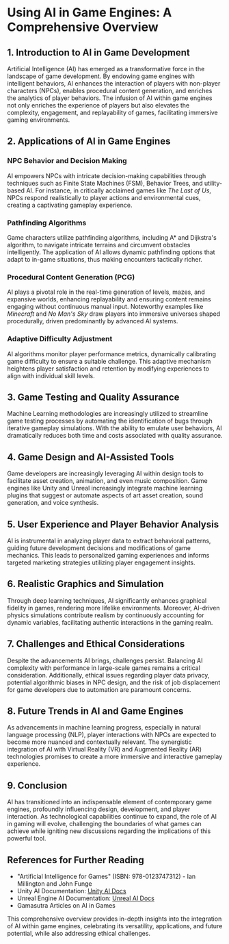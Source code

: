 # Using AI in Game Engines: A Comprehensive Overview

## 1. Introduction to AI in Game Development  
Artificial Intelligence (AI) has emerged as a transformative force in the landscape of game development. By endowing game engines with intelligent behaviors, AI enhances the interaction of players with non-player characters (NPCs), enables procedural content generation, and enriches the analytics of player behaviors. The infusion of AI within game engines not only enriches the experience of players but also elevates the complexity, engagement, and replayability of games, facilitating immersive gaming environments.

## 2. Applications of AI in Game Engines  
### **NPC Behavior and Decision Making**  
AI empowers NPCs with intricate decision-making capabilities through techniques such as Finite State Machines (FSM), Behavior Trees, and utility-based AI. For instance, in critically acclaimed games like *The Last of Us*, NPCs respond realistically to player actions and environmental cues, creating a captivating gameplay experience.

### **Pathfinding Algorithms**  
Game characters utilize pathfinding algorithms, including A* and Dijkstra's algorithm, to navigate intricate terrains and circumvent obstacles intelligently. The application of AI allows dynamic pathfinding options that adapt to in-game situations, thus making encounters tactically richer.

### **Procedural Content Generation (PCG)**  
AI plays a pivotal role in the real-time generation of levels, mazes, and expansive worlds, enhancing replayability and ensuring content remains engaging without continuous manual input. Noteworthy examples like *Minecraft* and *No Man's Sky* draw players into immersive universes shaped procedurally, driven predominantly by advanced AI systems.

### **Adaptive Difficulty Adjustment**  
AI algorithms monitor player performance metrics, dynamically calibrating game difficulty to ensure a suitable challenge. This adaptive mechanism heightens player satisfaction and retention by modifying experiences to align with individual skill levels.

## 3. Game Testing and Quality Assurance  
Machine Learning methodologies are increasingly utilized to streamline game testing processes by automating the identification of bugs through iterative gameplay simulations. With the ability to emulate user behaviors, AI dramatically reduces both time and costs associated with quality assurance.

## 4. Game Design and AI-Assisted Tools  
Game developers are increasingly leveraging AI within design tools to facilitate asset creation, animation, and even music composition. Game engines like Unity and Unreal increasingly integrate machine learning plugins that suggest or automate aspects of art asset creation, sound generation, and voice synthesis.

## 5. User Experience and Player Behavior Analysis  
AI is instrumental in analyzing player data to extract behavioral patterns, guiding future development decisions and modifications of game mechanics. This leads to personalized gaming experiences and informs targeted marketing strategies utilizing player engagement insights.

## 6. Realistic Graphics and Simulation  
Through deep learning techniques, AI significantly enhances graphical fidelity in games, rendering more lifelike environments. Moreover, AI-driven physics simulations contribute realism by continuously accounting for dynamic variables, facilitating authentic interactions in the gaming realm.

## 7. Challenges and Ethical Considerations  
Despite the advancements AI brings, challenges persist. Balancing AI complexity with performance in large-scale games remains a critical consideration. Additionally, ethical issues regarding player data privacy, potential algorithmic biases in NPC design, and the risk of job displacement for game developers due to automation are paramount concerns.

## 8. Future Trends in AI and Game Engines  
As advancements in machine learning progress, especially in natural language processing (NLP), player interactions with NPCs are expected to become more nuanced and contextually relevant. The synergistic integration of AI with Virtual Reality (VR) and Augmented Reality (AR) technologies promises to create a more immersive and interactive gameplay experience.

## 9. Conclusion  
AI has transitioned into an indispensable element of contemporary game engines, profoundly influencing design, development, and player interaction. As technological capabilities continue to expand, the role of AI in gaming will evolve, challenging the boundaries of what games can achieve while igniting new discussions regarding the implications of this powerful tool.

## References for Further Reading  
- "Artificial Intelligence for Games" (ISBN: 978-0123747312) - Ian Millington and John Funge  
- Unity AI Documentation: [Unity AI Docs](https://docs.unity3d.com/Manual/AI.html)  
- Unreal Engine AI Documentation: [Unreal AI Docs](https://docs.unrealengine.com/en-US/Gameplay/AI/index.html)  
- Gamasutra Articles on AI in Games  

This comprehensive overview provides in-depth insights into the integration of AI within game engines, celebrating its versatility, applications, and future potential, while also addressing ethical challenges.
